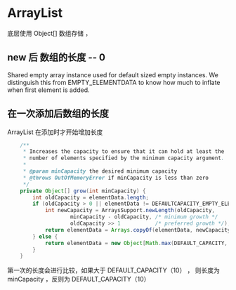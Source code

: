 # ArrayList

底层使用 Object[] 数组存储 ， 

## new 后 数组的长度 -- 0

Shared empty array instance used for default sized empty instances. We distinguish this from EMPTY_ELEMENTDATA to know how much to inflate when first element is added.

## 在一次添加后数组的长度

ArrayList 在添加时才开始增加长度 

`````Java
    /**
     * Increases the capacity to ensure that it can hold at least the
     * number of elements specified by the minimum capacity argument.
     *
     * @param minCapacity the desired minimum capacity
     * @throws OutOfMemoryError if minCapacity is less than zero
     */
    private Object[] grow(int minCapacity) {
        int oldCapacity = elementData.length;
        if (oldCapacity > 0 || elementData != DEFAULTCAPACITY_EMPTY_ELEMENTDATA) {
            int newCapacity = ArraysSupport.newLength(oldCapacity,
                    minCapacity - oldCapacity, /* minimum growth */
                    oldCapacity >> 1           /* preferred growth */);
            return elementData = Arrays.copyOf(elementData, newCapacity);
        } else {
            return elementData = new Object[Math.max(DEFAULT_CAPACITY, minCapacity)];
        }
    }

`````

第一次的长度会进行比较，如果大于 DEFAULT_CAPACITY（10） ， 则长度为 minCapacity ，反则为 DEFAULT_CAPACITY（10） 

